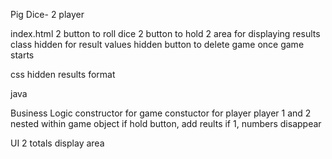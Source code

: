 Pig Dice- 2 player

index.html
  2 button to roll dice
  2 button to hold
  2 area for displaying results 
  class hidden for result values
  hidden button to delete game once game starts


css
  hidden results format

java

Business Logic
  constructor for game
  constuctor for player
  player 1 and 2 nested within game object
  if hold button, add reults
  if 1, numbers disappear

UI
  2 totals display area





  



